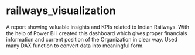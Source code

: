 # railways_visualization
A report showing valuable insights and KPIs related to Indian Railways. With the help of Power BI i created this dashboard which gives proper financials information and current position of the Organization in clear way. Used many DAX function to convert data into meaningful form.
<Img href="https://github.com/kushal-exe/railways_visualization/blob/main/%7B259C42C7-06AD-4A97-940B-EAA9EABDA002%7D.png"></img>
